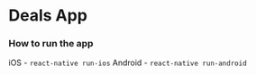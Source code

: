 # Deals App

### How to run the app

iOS - `react-native run-ios`
Android - `react-native run-android`
